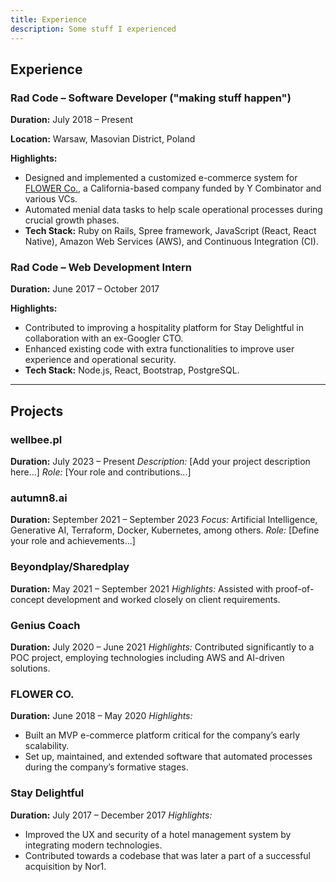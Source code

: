 ```yaml
---
title: Experience
description: Some stuff I experienced
---
```


## Experience

### Rad Code – Software Developer ("making stuff happen")

**Duration:** July 2018 – Present

**Location:** Warsaw, Masovian District, Poland

**Highlights:**

-   Designed and implemented a customized e-commerce system for
    [FLOWER Co.](https://flowercompany.com), a California-based company funded by Y Combinator and
    various VCs.
-   Automated menial data tasks to help scale operational processes during crucial growth phases.
-   **Tech Stack:** Ruby on Rails, Spree framework, JavaScript (React, React Native), Amazon Web
    Services (AWS), and Continuous Integration (CI).

### Rad Code – Web Development Intern

**Duration:** June 2017 – October 2017

**Highlights:**

-   Contributed to improving a hospitality platform for Stay Delightful in collaboration with an
    ex-Googler CTO.
-   Enhanced existing code with extra functionalities to improve user experience and operational
    security.
-   **Tech Stack:** Node.js, React, Bootstrap, PostgreSQL.

<!-- Add additional experience details as needed -->

---

## Projects

### wellbee.pl

**Duration:** July 2023 – Present _Description:_ [Add your project description here...] _Role:_
[Your role and contributions...]

### autumn8.ai

**Duration:** September 2021 – September 2023 _Focus:_ Artificial Intelligence, Generative AI,
Terraform, Docker, Kubernetes, among others. _Role:_ [Define your role and achievements...]

### Beyondplay/Sharedplay

**Duration:** May 2021 – September 2021 _Highlights:_ Assisted with proof-of-concept development and
worked closely on client requirements.

### Genius Coach

**Duration:** July 2020 – June 2021 _Highlights:_ Contributed significantly to a POC project,
employing technologies including AWS and AI-driven solutions.

### FLOWER CO.

**Duration:** June 2018 – May 2020 _Highlights:_

-   Built an MVP e-commerce platform critical for the company’s early scalability.
-   Set up, maintained, and extended software that automated processes during the company’s
    formative stages.

### Stay Delightful

**Duration:** July 2017 – December 2017 _Highlights:_

-   Improved the UX and security of a hotel management system by integrating modern technologies.
-   Contributed towards a codebase that was later a part of a successful acquisition by Nor1.

<!-- Feel free to add, remove, or re-order projects as needed -->
